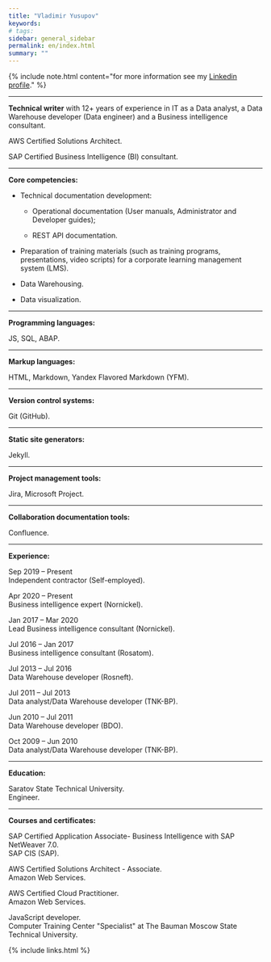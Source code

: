 ```yaml
---
title: "Vladimir Yusupov"
keywords: 
# tags:
sidebar: general_sidebar
permalink: en/index.html
summary: ""
---
```


{% include note.html content="for more information see my [Linkedin profile](https://www.linkedin.com/in/vladimir-yusupov-sap-bi-consultant-technical-communicator/)." %}

***

**Technical writer** with 12+ years of experience in IT as a Data analyst, a Data Warehouse developer (Data engineer) and a Business intelligence consultant. 

AWS Certified Solutions Architect.

SAP Certified Business Intelligence (BI) consultant.

***

**Core competencies:**

- Technical documentation development: 
    
    - Operational documentation (User manuals, Administrator and Developer guides);  
    
    - REST API documentation.

- Preparation of training materials (such as training programs, presentations, video scripts) for a corporate learning management system (LMS).

- Data Warehousing.

- Data visualization.

***

**Programming languages:**

JS, SQL, ABAP.

***

**Markup languages:**

HTML, Markdown, Yandex Flavored Markdown (YFM).

***

**Version control systems:**

Git (GitHub).

***

**Static site generators:**

Jekyll.

***

**Project management tools:** 

Jira, Microsoft Project.

***

**Collaboration documentation tools:** 

Confluence.

***

**Experience:**

Sep 2019 – Present <br/> Independent contractor (Self-employed).

Apr 2020 – Present <br/> Business intelligence expert (Nornickel).

Jan 2017 – Mar 2020  <br/> Lead Business intelligence consultant (Nornickel).

Jul 2016 – Jan 2017 <br/> Business intelligence consultant (Rosatom).

Jul 2013 – Jul 2016  <br/> Data Warehouse developer (Rosneft).

Jul 2011 – Jul 2013 <br/> Data analyst/Data Warehouse developer (TNK-BP).

Jun 2010 – Jul 2011 <br/> Data Warehouse developer (BDO).

Oct 2009 – Jun 2010 <br/> Data analyst/Data Warehouse developer (TNK-BP).

***

**Education:**

Saratov State Technical University. <br/> Engineer.

***

**Courses and certificates:**

SAP Certified Application Associate- Business Intelligence with SAP NetWeaver 7.0. <br/> SAP CIS (SAP).

AWS Certified Solutions Architect - Associate. <br/> Amazon Web Services.

AWS Certified Cloud Practitioner. <br/> Amazon Web Services.

JavaScript developer. <br/> Computer Training Center "Specialist" at The Bauman Moscow State Technical University.

{% include links.html %}
